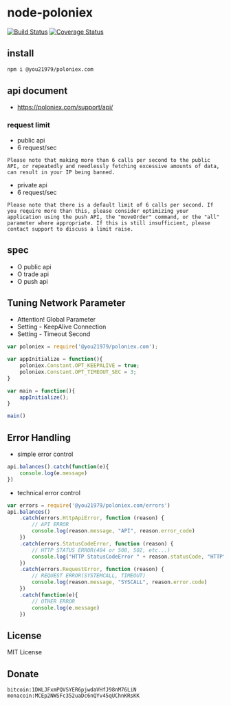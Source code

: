 # node-poloniex

[![Build Status](https://secure.travis-ci.org/you21979/node-poloniex.png?branch=master)](https://travis-ci.org/you21979/node-poloniex)
[![Coverage Status](https://coveralls.io/repos/github/you21979/node-poloniex/badge.svg?branch=master)](https://coveralls.io/github/you21979/node-poloniex?branch=master)

## install

``` bash
npm i @you21979/poloniex.com
```

## api document

* https://poloniex.com/support/api/

### request limit

* public api
* 6 request/sec

```
Please note that making more than 6 calls per second to the public API, or repeatedly and needlessly fetching excessive amounts of data, can result in your IP being banned.
```

* private api
* 6 request/sec

```
Please note that there is a default limit of 6 calls per second. If you require more than this, please consider optimizing your application using the push API, the "moveOrder" command, or the "all" parameter where appropriate. If this is still insufficient, please contact support to discuss a limit raise.
```

## spec

* O public api
* O trade api
* O push api


Tuning Network Parameter
------------------------

* Attention! Global Parameter
* Setting - KeepAlive Connection
* Setting - Timeout Second 

``` javascript
var poloniex = require('@you21979/poloniex.com');

var appInitialize = function(){
    poloniex.Constant.OPT_KEEPALIVE = true;
    poloniex.Constant.OPT_TIMEOUT_SEC = 3;
}

var main = function(){
    appInitialize();
}

main()
```

## Error Handling

* simple error control

``` javascript
api.balances().catch(function(e){
    console.log(e.message)
})
```

* technical error control

``` javascript
var errors = require('@you21979/poloniex.com/errors')
api.balances()
    .catch(errors.HttpApiError, function (reason) {
        // API ERROR
        console.log(reason.message, "API", reason.error_code)
    })
    .catch(errors.StatusCodeError, function (reason) {
        // HTTP STATUS ERROR(404 or 500, 502, etc...)
        console.log("HTTP StatusCodeError " + reason.statusCode, "HTTP", reason.statusCode)
    })
    .catch(errors.RequestError, function (reason) {
        // REQUEST ERROR(SYSTEMCALL, TIMEOUT)
        console.log(reason.message, "SYSCALL", reason.error.code)
    })
    .catch(function(e){
        // OTHER ERROR
        console.log(e.message)
    })
```

License
-------

MIT License


Donate
------

```
bitcoin:1DWLJFxmPQVSYER6pjwdaVHfJ98nM76LiN 
monacoin:MCEp2NWSFc352uaDc6nQYv45qUChnKRsKK 
```
